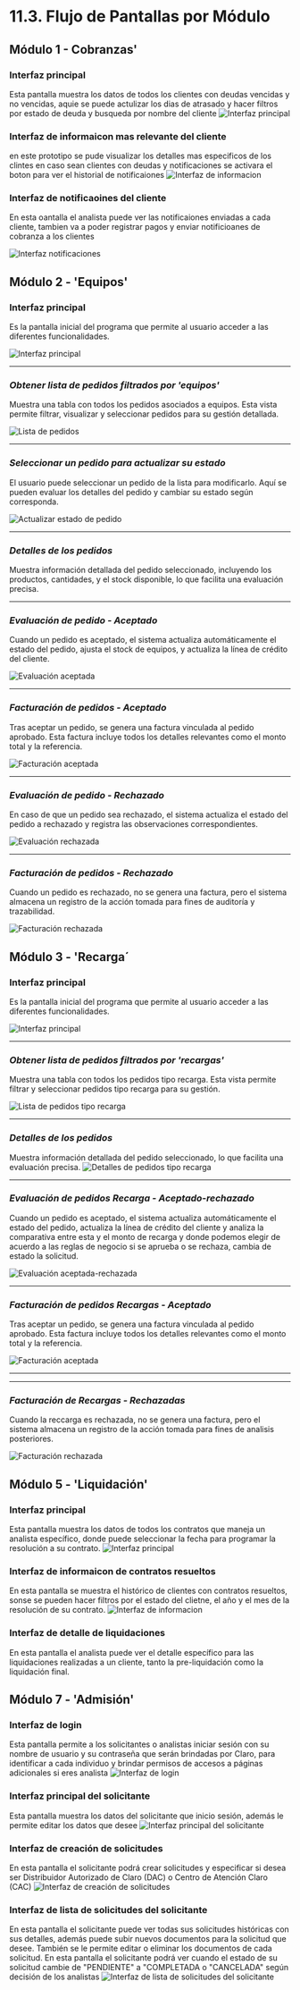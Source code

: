 # 11.3. Flujo de Pantallas por Módulo

## Módulo 1 - Cobranzas'

### Interfaz principal
Esta pantalla muestra los datos de todos los clientes con deudas vencidas y no vencidas, aquie se puede actulizar los dias de atrasado y hacer filtros por estado de deuda y busqueda por nombre del cliente
![Interfaz principal](https://github.com/fiis-bd242/bd242-grupo6/blob/main/src/PROT_COB_1.png?raw=true)

### Interfaz de informaicon mas relevante del cliente

en este prototipo se pude visualizar los detalles mas especificos de los clintes en caso sean clientes con deudas y notificaciones se activara el boton para ver el historial de notificaiones
![Interfaz de informacion](https://github.com/fiis-bd242/bd242-grupo6/blob/main/src/PROT_COB_2.png?raw=true)

### Interfaz de notificaoines del cliente
En esta oantalla el analista puede ver las notificaiones enviadas a cada cliente, tambien va a poder registrar pagos y enviar notificioanes de cobranza a los clientes

![Interfaz notificaciones](https://github.com/fiis-bd242/bd242-grupo6/blob/main/src/PROT_COB_3.png?raw=true)

## Módulo 2 - 'Equipos'

### Interfaz principal
Es la pantalla inicial del programa que permite al usuario acceder a las diferentes funcionalidades.

![Interfaz principal](https://github.com/fiis-bd242/bd242-grupo6/blob/main/11/11.3/PantallasModulo2/PantallaPrincipal.png?raw=true)

---

### *Obtener lista de pedidos filtrados por 'equipos'*
Muestra una tabla con todos los pedidos asociados a equipos. Esta vista permite filtrar, visualizar y seleccionar pedidos para su gestión detallada.

![Lista de pedidos](https://github.com/fiis-bd242/bd242-grupo6/blob/main/11/11.3/PantallasModulo2/Equipos-1.png?raw=true)

---

### *Seleccionar un pedido para actualizar su estado*
El usuario puede seleccionar un pedido de la lista para modificarlo. Aquí se pueden evaluar los detalles del pedido y cambiar su estado según corresponda.

![Actualizar estado de pedido](https://github.com/fiis-bd242/bd242-grupo6/blob/main/11/11.3/PantallasModulo2/Equipos-2.png?raw=true)

---

### *Detalles de los pedidos*
Muestra información detallada del pedido seleccionado, incluyendo los productos, cantidades, y el stock disponible, lo que facilita una evaluación precisa.

---

### *Evaluación de pedido - Aceptado*
Cuando un pedido es aceptado, el sistema actualiza automáticamente el estado del pedido, ajusta el stock de equipos, y actualiza la línea de crédito del cliente.

![Evaluación aceptada](https://github.com/fiis-bd242/bd242-grupo6/blob/main/11/11.3/PantallasModulo2/Equipo-6.png?raw=true)

---

### *Facturación de pedidos - Aceptado*
Tras aceptar un pedido, se genera una factura vinculada al pedido aprobado. Esta factura incluye todos los detalles relevantes como el monto total y la referencia.

![Facturación aceptada](https://github.com/fiis-bd242/bd242-grupo6/blob/main/11/11.3/PantallasModulo2/Equipo-7.png?raw=true)

---

### *Evaluación de pedido - Rechazado*
En caso de que un pedido sea rechazado, el sistema actualiza el estado del pedido a rechazado y registra las observaciones correspondientes.

![Evaluación rechazada](https://github.com/fiis-bd242/bd242-grupo6/blob/main/11/11.3/PantallasModulo2/Equipo-4.png?raw=true)

---

### *Facturación de pedidos - Rechazado*
Cuando un pedido es rechazado, no se genera una factura, pero el sistema almacena un registro de la acción tomada para fines de auditoría y trazabilidad.

![Facturación rechazada](https://github.com/fiis-bd242/bd242-grupo6/blob/main/11/11.3/PantallasModulo2/Equipo-5.png?raw=true)


## Módulo 3 - 'Recarga´

### Interfaz principal
Es la pantalla inicial del programa que permite al usuario acceder a las diferentes funcionalidades.

![Interfaz principal](https://github.com/fiis-bd242/bd242-grupo6/blob/main/11/11.3/PantallasModulo2/PantallaPrincipal.png?raw=true)

---

### *Obtener lista de pedidos filtrados por 'recargas'*
Muestra una tabla con todos los pedidos tipo recarga. Esta vista permite filtrar y seleccionar pedidos tipo recarga para su gestión.

![Lista de pedidos tipo recarga](https://github.com/fiis-bd242/bd242-grupo6/blob/main/11/11.3/PantallasModuloRecarga/RecargaP1.png?raw=true)

---

### *Detalles de los pedidos*
Muestra información detallada del pedido seleccionado, lo que facilita una evaluación precisa.
![Detalles de pedidos tipo recarga](https://github.com/fiis-bd242/bd242-grupo6/blob/main/11/11.3/PantallasModuloRecarga/RECARGAP2.png?raw=true)

---

### *Evaluación de pedidos Recarga - Aceptado-rechazado*
Cuando un pedido es aceptado, el sistema actualiza automáticamente el estado del pedido, actualiza la línea de crédito del cliente y analiza la comparativa entre esta y el monto de recarga y donde podemos elegir de acuerdo a las reglas de negocio si se aprueba o se rechaza, cambia de estado la solicitud.

![Evaluación aceptada-rechazada](https://github.com/fiis-bd242/bd242-grupo6/blob/main/11/11.3/PantallasModuloRecarga/RecargaP3.png?raw=true)

---

### *Facturación de pedidos Recargas - Aceptado*
Tras aceptar un pedido, se genera una factura vinculada al pedido aprobado. Esta factura incluye todos los detalles relevantes como el monto total y la referencia.

![Facturación aceptada](https://github.com/fiis-bd242/bd242-grupo6/blob/main/11/11.3/PantallasModuloRecarga/RecargaP5.png?raw=true)

---

---

### *Facturación de Recargas - Rechazadas*
Cuando la reccarga es rechazada, no se genera una factura, pero el sistema almacena un registro de la acción tomada para fines de analisis posteriores.

![Facturación rechazada](https://github.com/fiis-bd242/bd242-grupo6/blob/main/11/11.3/PantallasModuloRecarga/RecargaP4.png?raw=true)

## Módulo 5 - 'Liquidación'

### Interfaz principal
Esta pantalla muestra los datos de todos los contratos que maneja un analista específico, donde puede seleccionar la fecha para programar la resolución a su contrato.
![Interfaz principal](https://github.com/fiis-bd242/bd242-grupo6/blob/main/11/11.3/PantallasModuloLiquidaci%C3%B3n/liquidacion.2.png?raw=true)

### Interfaz de informaicon de contratos resueltos
En esta pantalla se muestra el histórico de clientes con contratos resueltos, sonse se pueden hacer filtros por el estado del clietne, el año y el mes de la resolución de su contrato.
![Interfaz de informacion](https://github.com/fiis-bd242/bd242-grupo6/blob/main/11/11.3/PantallasModuloLiquidaci%C3%B3n/liquidacion.4.png?raw=true)

### Interfaz de detalle de liquidaciones
En esta pantalla el analista puede ver el detalle específico para las liquidaciones realizadas a un cliente, tanto la pre-liquidación como la liquidación final.

## Módulo 7 - 'Admisión'

### Interfaz de login
Esta pantalla permite a los solicitantes o analistas iniciar sesión con su nombre de usuario y su contraseña que serán brindadas por Claro, para identificar a cada individuo y brindar permisos de accesos a páginas adicionales si eres analista
![Interfaz de login](https://github.com/fiis-bd242/bd242-grupo6/blob/main/11/11.3/PantallasModulo7/login.png?raw=true)

### Interfaz principal del solicitante
Esta pantalla muestra los datos del solicitante que inicio sesión, además le permite editar los datos que desee
![Interfaz principal del solicitante](https://github.com/fiis-bd242/bd242-grupo6/blob/main/11/11.3/PantallasModulo7/principal_solicitante.png?raw=true)

### Interfaz de creación de solicitudes
En esta pantalla el solicitante podrá crear solicitudes y especificar si desea ser Distribuidor Autorizado de Claro (DAC) o Centro de Atención Claro (CAC)
![Interfaz de creación de solicitudes](https://github.com/fiis-bd242/bd242-grupo6/blob/main/11/11.3/PantallasModulo7/crear_solicitud.png?raw=true)

### Interfaz de lista de solicitudes del solicitante
En esta pantalla el solicitante puede ver todas sus solicitudes históricas con sus detalles, además puede subir nuevos documentos para la solicitud que desee. También se le permite editar o eliminar los documentos de cada solicitud. En esta pantalla el solicitante podrá ver cuando el estado de su solicitud cambie de "PENDIENTE" a "COMPLETADA o "CANCELADA" según decisión de los analistas
![Interfaz de lista de solicitudes del solicitante](https://github.com/fiis-bd242/bd242-grupo6/blob/main/11/11.3/PantallasModulo7/solicitudes_list.png?raw=true)
